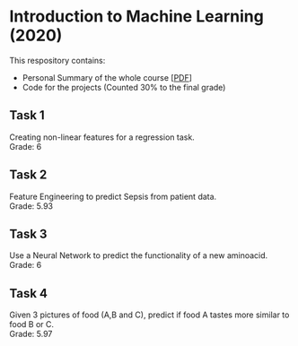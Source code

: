 # Introduction to Machine Learning (2020)
This respository contains:
- Personal Summary of the whole course [[PDF](https://github.com/municola/introduction-to-machine-learning/blob/master/IML.pdf)]
- Code for the projects (Counted 30% to the final grade)

## Task 1
Creating non-linear features for a regression task.<br>
Grade: 6

## Task 2
Feature Engineering to predict Sepsis from patient data.<br>
Grade: 5.93

## Task 3
Use a Neural Network to predict the functionality of a new aminoacid.<br>
Grade: 6

## Task 4
Given 3 pictures of food (A,B and C), predict if food A tastes more similar to food B or C.<br>
Grade: 5.97

